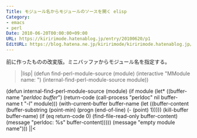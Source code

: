 ```yaml
---
Title: モジュール名からモジュールのソースを開く elisp
Category:
- emacs
- perl
Date: 2010-06-20T00:00:00+09:00
URL: https://kiririmode.hatenablog.jp/entry/20100620/p1
EditURL: https://blog.hatena.ne.jp/kiririmode/kiririmode.hatenablog.jp/atom/entry/8454420450078211775
---
```


前に作ったものの改変版。ミニバッファからモジュール名を指定する。

>|lisp|
(defun find-perl-module-source (module)
  (interactive "MModule name: ")
  (internal-find-perl-module-source module))

(defun internal-find-perl-module-source (module)
  (if module
      (let* ((buffer-name "*perldoc buffer*")
             (return-code (call-process "perldoc" nil buffer-name t "-l" module)))
        (with-current-buffer buffer-name
          (let ((buffer-content (buffer-substring (point-min) (progn (end-of-line) (- (point) 1)))))
            (kill-buffer buffer-name)
            (if (eq return-code 0)
                (find-file-read-only buffer-content)
              (message "perldoc: %s" buffer-content)))))
    (message "empty module name")))
||<
